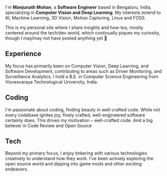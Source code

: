 I'm **Manjunath Mohan**, a **Software Engineer** based in Bengaluru, India, specializing in **Computer Vision and Deep Learning**. My interests extend to AI, Machine Learning, 3D Vision, Motion Capturing, Linux and FOSS.

This is my personal site where I share insights and how-tos, mostly centered around the tech/dev world, which continually piques my curiosity, though I may/may not have posted anything yet :eyes:

## **Experience**
My focus has primarily been on Computer Vision, Deep Learning, and Software Development, contributing to areas such as Driver Monitoring, and Surveillance Analytics. I hold a B.E. in Computer Science Engineering from Visvesvaraya Technological University, India.

## **Coding**
I'm passionate about coding, finding beauty in well-crafted code. While not every codebase ignites joy, finely crafted, well-engineered software certainly does. This drives my motivation – well-crafted code. And a big believer in Code Review and Open Source

## **Tech**
Beyond my primary focus, I enjoy tinkering with various technologies creatively to understand how they work. I've been actively exploring the open source world and dipping into game mods and other exciting endeavors.
